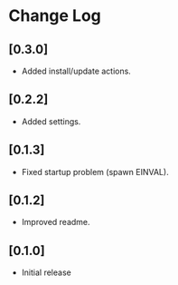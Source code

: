 # Change Log

## [0.3.0]

- Added install/update actions.

## [0.2.2]

- Added settings.

## [0.1.3]

- Fixed startup problem (spawn EINVAL).

## [0.1.2]

- Improved readme.

## [0.1.0]

- Initial release
